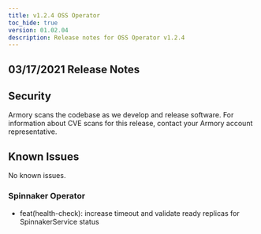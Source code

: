 ```yaml
---
title: v1.2.4 OSS Operator
toc_hide: true
version: 01.02.04
description: Release notes for OSS Operator v1.2.4
---
```


## 03/17/2021 Release Notes

## Security

Armory scans the codebase as we develop and release software. For information about CVE scans for this release, contact your Armory account representative.

## Known Issues
No known issues.

### Spinnaker Operator

* feat(health-check): increase timeout and validate ready replicas for SpinnakerService status
